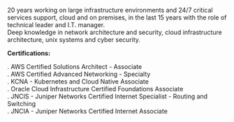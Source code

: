 20 years working on large infrastructure environments and 24/7 critical services support, cloud and on premises, in the last 15 years with the role of technical leader and I.T. manager.<br>
Deep knowledge in network architecture and security, cloud infrastructure architecture, unix systems and cyber security.<br>

**Certifications:**<br>

. AWS Certified Solutions Architect - Associate <br>
. AWS Certified Advanced Networking - Specialty<br>
. KCNA - Kubernetes and Cloud Native Associate<br>
. Oracle Cloud Infrastructure Certified Foundations Associate<br>
. JNCIS - Juniper Networks Certified Internet Specialist - Routing and Switching<br>
. JNCIA - Juniper Networks Certified Internet Associate<br>
